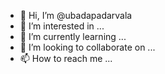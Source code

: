- 👋 Hi, I’m @ubadapadarvala
- 👀 I’m interested in ...
- 🌱 I’m currently learning ...
- 💞️ I’m looking to collaborate on ...
- 📫 How to reach me ...

<!---
ubadapadarvala/ubadapadarvala is a ✨ special ✨ repository because its `README.md` (this file) appears on your GitHub profile.
You can click the Preview link to take a look at your changes.
--->
